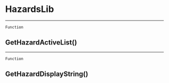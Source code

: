 HazardsLib
==========

------------------------------------------------------------------------

`Function`

GetHazardActiveList()
---------------------

------------------------------------------------------------------------

`Function`

GetHazardDisplayString()
------------------------
